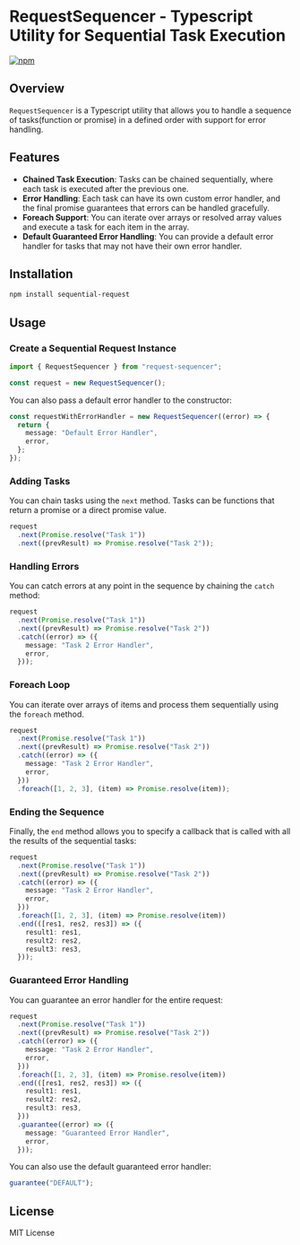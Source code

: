 # RequestSequencer - Typescript Utility for Sequential Task Execution

[![npm](https://img.shields.io/npm/v/request-sequencer?color=%23CB3837&logo=npm)](https://www.npmjs.com/package/request-sequencer)

## Overview

`RequestSequencer` is a Typescript utility that allows you to handle a sequence of tasks(function or promise) in a defined order with support for error handling.

## Features

- **Chained Task Execution**: Tasks can be chained sequentially, where each task is executed after the previous one.
- **Error Handling**: Each task can have its own custom error handler, and the final promise guarantees that errors can be handled gracefully.
- **Foreach Support**: You can iterate over arrays or resolved array values and execute a task for each item in the array.
- **Default Guaranteed Error Handling**: You can provide a default error handler for tasks that may not have their own error handler.

## Installation

```bash
npm install sequential-request
```

## Usage

### Create a Sequential Request Instance

```typescript
import { RequestSequencer } from "request-sequencer";

const request = new RequestSequencer();
```

You can also pass a default error handler to the constructor:

```typescript
const requestWithErrorHandler = new RequestSequencer((error) => {
  return {
    message: "Default Error Handler",
    error,
  };
});
```

### Adding Tasks

You can chain tasks using the `next` method. Tasks can be functions that return a promise or a direct promise value.

```typescript
request
  .next(Promise.resolve("Task 1"))
  .next((prevResult) => Promise.resolve("Task 2"));
```

### Handling Errors

You can catch errors at any point in the sequence by chaining the `catch` method:

```typescript
request
  .next(Promise.resolve("Task 1"))
  .next((prevResult) => Promise.resolve("Task 2"))
  .catch((error) => ({
    message: "Task 2 Error Handler",
    error,
  }));
```

### Foreach Loop

You can iterate over arrays of items and process them sequentially using the `foreach` method.

```typescript
request
  .next(Promise.resolve("Task 1"))
  .next((prevResult) => Promise.resolve("Task 2"))
  .catch((error) => ({
    message: "Task 2 Error Handler",
    error,
  }))
  .foreach([1, 2, 3], (item) => Promise.resolve(item));
```

### Ending the Sequence

Finally, the `end` method allows you to specify a callback that is called with all the results of the sequential tasks:

```typescript
request
  .next(Promise.resolve("Task 1"))
  .next((prevResult) => Promise.resolve("Task 2"))
  .catch((error) => ({
    message: "Task 2 Error Handler",
    error,
  }))
  .foreach([1, 2, 3], (item) => Promise.resolve(item))
  .end(([res1, res2, res3]) => ({
    result1: res1,
    result2: res2,
    result3: res3,
  }));
```

### Guaranteed Error Handling

You can guarantee an error handler for the entire request:

```typescript
request
  .next(Promise.resolve("Task 1"))
  .next((prevResult) => Promise.resolve("Task 2"))
  .catch((error) => ({
    message: "Task 2 Error Handler",
    error,
  }))
  .foreach([1, 2, 3], (item) => Promise.resolve(item))
  .end(([res1, res2, res3]) => ({
    result1: res1,
    result2: res2,
    result3: res3,
  }))
  .guarantee((error) => ({
    message: "Guaranteed Error Handler",
    error,
  }));
```

You can also use the default guaranteed error handler:

```typescript
guarantee("DEFAULT");
```

## License

MIT License
